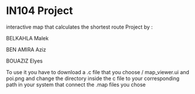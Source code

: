# IN104 Project

interactive map that calculates the shortest route
Project by : 

BELKAHLA Malek

BEN AMIRA Aziz


BOUAZIZ Elyes



To use it you have to download a .c file that you choose / map_viewer.ui and poi.png and change the directory inside the c file to your corresponding path in your system that connect the .map files you chose
